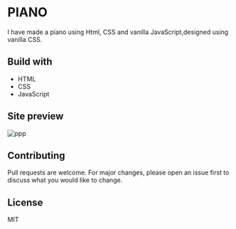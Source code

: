 # PIANO

I have made a piano using  Html, CSS and vanilla JavaScript,designed using vanilla CSS.


## Build with
- HTML
- CSS
- JavaScript

## Site preview

![ppp](https://user-images.githubusercontent.com/100681165/222490308-0ea50ea9-5d7c-47e5-b391-258db721cb03.png)


## Contributing

Pull requests are welcome. For major changes, please open an issue first
to discuss what you would like to change.

## License
MIT

